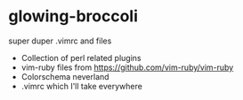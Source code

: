 # glowing-broccoli
super duper .vimrc and files

- Collection of perl related plugins
- vim-ruby files from https://github.com/vim-ruby/vim-ruby
- Colorschema neverland
- .vimrc which I'll take everywhere
